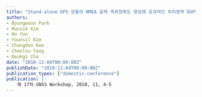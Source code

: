 ```yaml
---
title: "Stand-alone GPS 모듈의 NMEA 출력 측위정확도 향상에 효과적인 위치영역 DGPS의 새로운 보정정보 생성 알고리즘 제안"
authors:
- Byungwoon Park
- Munsik Kim
- Ho Yun
- Younsil Kim
- Changdon Kee
- Cheolsu Yang
- Deukgi Cha
date: "2010-11-04T00:00:00Z"
publishDate: "2010-11-04T00:00:00Z"
publication_types: ["domestic-conference"]
publication: |-
    제 17차 GNSS Workshop, 2010, 11, 4-5
---
```

